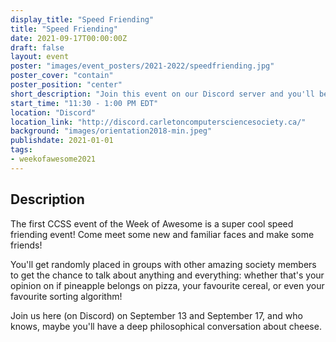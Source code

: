 ```yaml
---
display_title: "Speed Friending"
title: "Speed Friending"
date: 2021-09-17T00:00:00Z
draft: false
layout: event
poster: "images/event_posters/2021-2022/speedfriending.jpg"
poster_cover: "contain"
poster_position: "center"
short_description: "Join this event on our Discord server and you'll be randomly shuffled into a new group conversation every few minutes."
start_time: "11:30 - 1:00 PM EDT"
location: "Discord"
location_link: "http://discord.carletoncomputersciencesociety.ca/"
background: "images/orientation2018-min.jpeg"
publishdate: 2021-01-01
tags:
- weekofawesome2021
---
```


## Description

The first CCSS event of the Week of Awesome is a super cool speed friending event! Come meet some new and familiar faces and make some friends!

You'll get randomly placed in groups with other amazing society members to get the chance to talk about anything and everything: whether that's your opinion on if pineapple belongs on pizza, your favourite cereal, or even your favourite sorting algorithm!

Join us here (on Discord) on September 13 and September 17, and who knows, maybe you'll have a deep philosophical conversation about cheese.